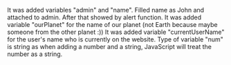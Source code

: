 It was added variables "admin" and "name". Filled name as John and attached to admin. After that showed by alert function.
It was added variable "ourPlanet" for the name of our planet (not Earth because maybe someone from the other planet :))
It was added variable "currentUserName" for the user's name who is currently on the website.
Type of variable "num" is string as when adding a number and a string, JavaScript will treat the number as a string.
